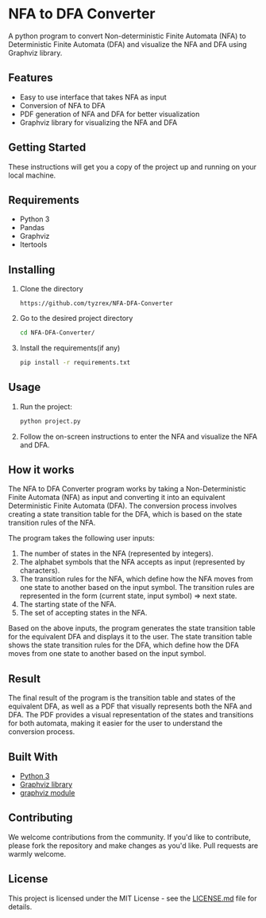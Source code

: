 
# NFA to DFA Converter

A python program to convert Non-deterministic Finite Automata (NFA) to Deterministic Finite Automata (DFA) and visualize the NFA and DFA using Graphviz library. 

## Features

* Easy to use interface that takes NFA as input
* Conversion of NFA to DFA
* PDF generation of NFA and DFA for better visualization
* Graphviz library for visualizing the NFA and DFA

## Getting Started

These instructions will get you a copy of the project up and running on your local machine.

## Requirements

* Python 3
* Pandas
* Graphviz
* Itertools

## Installing 

1. Clone the directory

   ```
   https://github.com/tyzrex/NFA-DFA-Converter
   ```
2. Go to the desired project directory

   ```bash
   cd NFA-DFA-Converter/
   ```
3. Install the requirements(if any)

   ```bash
   pip install -r requirements.txt
   ```

## Usage

1. Run the project:

   ```bash
   python project.py
   ```
2. Follow the on-screen instructions to enter the NFA and visualize the NFA and DFA.

## How it works

The NFA to DFA Converter program works by taking a Non-Deterministic Finite Automata (NFA) as input and converting it into an equivalent Deterministic Finite Automata (DFA). The conversion process involves creating a state transition table for the DFA, which is based on the state transition rules of the NFA.

The program takes the following user inputs:

1. The number of states in the NFA (represented by integers).
2. The alphabet symbols that the NFA accepts as input (represented by characters).
3. The transition rules for the NFA, which define how the NFA moves from one state to another based on the input symbol. The transition rules are represented in the form (current state, input symbol) => next state.
4. The starting state of the NFA.
5. The set of accepting states in the NFA.

Based on the above inputs, the program generates the state transition table for the equivalent DFA and displays it to the user. The state transition table shows the state transition rules for the DFA, which define how the DFA moves from one state to another based on the input symbol.

## Result

The final result of the program is the transition table and states of the equivalent DFA, as well as a PDF that visually represents both the NFA and DFA. The PDF provides a visual representation of the states and transitions for both automata, making it easier for the user to understand the conversion process.

## Built With

* [Python 3](https://www.python.org/downloads/)
* [Graphviz library](https://www.graphviz.org/)
* [graphviz module](https://pypi.org/project/graphviz/)

## Contributing

We welcome contributions from the community. If you'd like to contribute, please fork the repository and make changes as you'd like. Pull requests are warmly welcome.

## License

This project is licensed under the MIT License - see the [LICENSE.md](https://chat.openai.com/chat/LICENSE.md) file for details.

